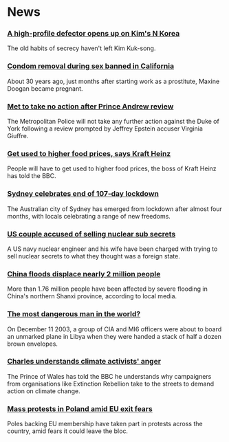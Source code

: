 # News
### [A high-profile defector opens up on Kim's N Korea](https://www.bbc.com/news/world-asia-58838834)
The old habits of secrecy haven't left Kim Kuk-song.
### [Condom removal during sex banned in California](https://www.bbc.com/news/world-us-canada-58848000)
About 30 years ago, just months after starting work as a prostitute, Maxine Doogan became pregnant. 
### [Met to take no action after Prince Andrew review](https://www.bbc.com/news/uk-58866108)
The Metropolitan Police will not take any further action against the Duke of York following a review prompted by Jeffrey Epstein accuser Virginia Giuffre.
### [Get used to higher food prices, says Kraft Heinz](https://www.bbc.com/news/business-58847275)
People will have to get used to higher food prices, the boss of Kraft Heinz has told the BBC.
### [Sydney celebrates end of 107-day lockdown](https://www.bbc.com/news/world-australia-58866464)
The Australian city of Sydney has emerged from lockdown after almost four months, with locals celebrating a range of new freedoms.
### [US couple accused of selling nuclear sub secrets](https://www.bbc.com/news/world-us-canada-58863678)
A US navy nuclear engineer and his wife have been charged with trying to sell nuclear secrets to what they thought was a foreign state.
### [China floods displace nearly 2 million people](https://www.bbc.com/news/world-asia-china-58866854)
More than 1.76 million people have been affected by severe flooding in China's northern Shanxi province, according to local media.
### [The most dangerous man in the world?](https://www.bbc.com/news/world-asia-58857827)
On December 11 2003, a group of CIA and MI6 officers were about to board an unmarked plane in Libya when they were handed a stack of half a dozen brown envelopes. 
### [Charles understands climate activists' anger](https://www.bbc.com/news/science-environment-58847456)
The Prince of Wales has told the BBC he understands why campaigners from organisations like Extinction Rebellion take to the streets to demand action on climate change.
### [Mass protests in Poland amid EU exit fears](https://www.bbc.com/news/world-europe-58863680)
Poles backing EU membership have taken part in protests across the country, amid fears it could leave the bloc.
